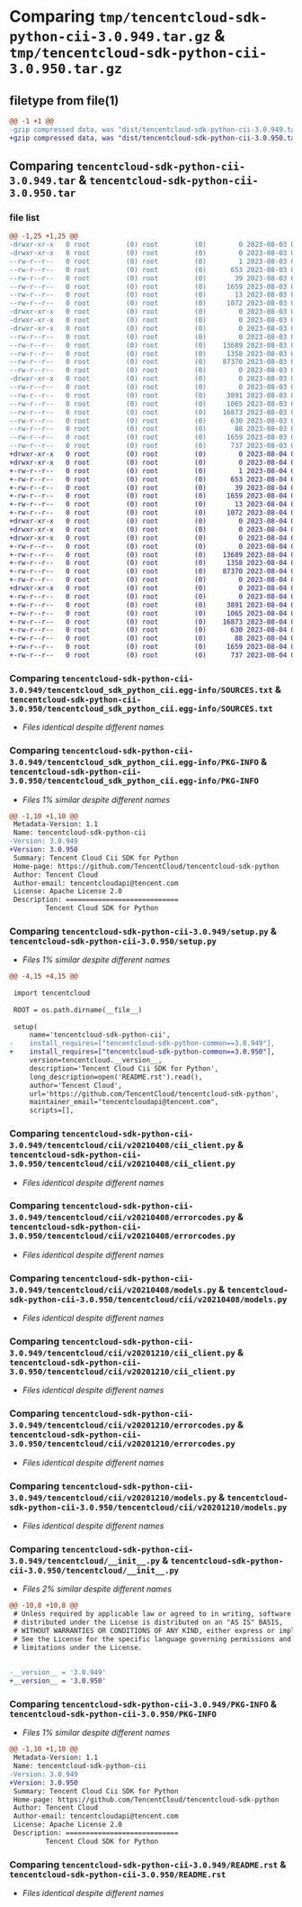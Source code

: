 # Comparing `tmp/tencentcloud-sdk-python-cii-3.0.949.tar.gz` & `tmp/tencentcloud-sdk-python-cii-3.0.950.tar.gz`

## filetype from file(1)

```diff
@@ -1 +1 @@
-gzip compressed data, was "dist/tencentcloud-sdk-python-cii-3.0.949.tar", last modified: Thu Aug  3 00:22:28 2023, max compression
+gzip compressed data, was "dist/tencentcloud-sdk-python-cii-3.0.950.tar", last modified: Fri Aug  4 00:22:44 2023, max compression
```

## Comparing `tencentcloud-sdk-python-cii-3.0.949.tar` & `tencentcloud-sdk-python-cii-3.0.950.tar`

### file list

```diff
@@ -1,25 +1,25 @@
-drwxr-xr-x   0 root         (0) root         (0)        0 2023-08-03 00:22:28.000000 tencentcloud-sdk-python-cii-3.0.949/
-drwxr-xr-x   0 root         (0) root         (0)        0 2023-08-03 00:22:28.000000 tencentcloud-sdk-python-cii-3.0.949/tencentcloud_sdk_python_cii.egg-info/
--rw-r--r--   0 root         (0) root         (0)        1 2023-08-03 00:22:28.000000 tencentcloud-sdk-python-cii-3.0.949/tencentcloud_sdk_python_cii.egg-info/dependency_links.txt
--rw-r--r--   0 root         (0) root         (0)      653 2023-08-03 00:22:28.000000 tencentcloud-sdk-python-cii-3.0.949/tencentcloud_sdk_python_cii.egg-info/SOURCES.txt
--rw-r--r--   0 root         (0) root         (0)       39 2023-08-03 00:22:28.000000 tencentcloud-sdk-python-cii-3.0.949/tencentcloud_sdk_python_cii.egg-info/requires.txt
--rw-r--r--   0 root         (0) root         (0)     1659 2023-08-03 00:22:28.000000 tencentcloud-sdk-python-cii-3.0.949/tencentcloud_sdk_python_cii.egg-info/PKG-INFO
--rw-r--r--   0 root         (0) root         (0)       13 2023-08-03 00:22:28.000000 tencentcloud-sdk-python-cii-3.0.949/tencentcloud_sdk_python_cii.egg-info/top_level.txt
--rw-r--r--   0 root         (0) root         (0)     1072 2023-08-03 00:22:28.000000 tencentcloud-sdk-python-cii-3.0.949/setup.py
-drwxr-xr-x   0 root         (0) root         (0)        0 2023-08-03 00:22:28.000000 tencentcloud-sdk-python-cii-3.0.949/tencentcloud/
-drwxr-xr-x   0 root         (0) root         (0)        0 2023-08-03 00:22:28.000000 tencentcloud-sdk-python-cii-3.0.949/tencentcloud/cii/
-drwxr-xr-x   0 root         (0) root         (0)        0 2023-08-03 00:22:28.000000 tencentcloud-sdk-python-cii-3.0.949/tencentcloud/cii/v20210408/
--rw-r--r--   0 root         (0) root         (0)        0 2023-08-03 00:22:28.000000 tencentcloud-sdk-python-cii-3.0.949/tencentcloud/cii/v20210408/__init__.py
--rw-r--r--   0 root         (0) root         (0)    13689 2023-08-03 00:22:28.000000 tencentcloud-sdk-python-cii-3.0.949/tencentcloud/cii/v20210408/cii_client.py
--rw-r--r--   0 root         (0) root         (0)     1358 2023-08-03 00:22:28.000000 tencentcloud-sdk-python-cii-3.0.949/tencentcloud/cii/v20210408/errorcodes.py
--rw-r--r--   0 root         (0) root         (0)    87370 2023-08-03 00:22:28.000000 tencentcloud-sdk-python-cii-3.0.949/tencentcloud/cii/v20210408/models.py
--rw-r--r--   0 root         (0) root         (0)        0 2023-08-03 00:22:28.000000 tencentcloud-sdk-python-cii-3.0.949/tencentcloud/cii/__init__.py
-drwxr-xr-x   0 root         (0) root         (0)        0 2023-08-03 00:22:28.000000 tencentcloud-sdk-python-cii-3.0.949/tencentcloud/cii/v20201210/
--rw-r--r--   0 root         (0) root         (0)        0 2023-08-03 00:22:28.000000 tencentcloud-sdk-python-cii-3.0.949/tencentcloud/cii/v20201210/__init__.py
--rw-r--r--   0 root         (0) root         (0)     3891 2023-08-03 00:22:28.000000 tencentcloud-sdk-python-cii-3.0.949/tencentcloud/cii/v20201210/cii_client.py
--rw-r--r--   0 root         (0) root         (0)     1065 2023-08-03 00:22:28.000000 tencentcloud-sdk-python-cii-3.0.949/tencentcloud/cii/v20201210/errorcodes.py
--rw-r--r--   0 root         (0) root         (0)    16873 2023-08-03 00:22:28.000000 tencentcloud-sdk-python-cii-3.0.949/tencentcloud/cii/v20201210/models.py
--rw-r--r--   0 root         (0) root         (0)      630 2023-08-03 00:22:28.000000 tencentcloud-sdk-python-cii-3.0.949/tencentcloud/__init__.py
--rw-r--r--   0 root         (0) root         (0)       88 2023-08-03 00:22:28.000000 tencentcloud-sdk-python-cii-3.0.949/setup.cfg
--rw-r--r--   0 root         (0) root         (0)     1659 2023-08-03 00:22:28.000000 tencentcloud-sdk-python-cii-3.0.949/PKG-INFO
--rw-r--r--   0 root         (0) root         (0)      737 2023-08-03 00:22:28.000000 tencentcloud-sdk-python-cii-3.0.949/README.rst
+drwxr-xr-x   0 root         (0) root         (0)        0 2023-08-04 00:22:44.000000 tencentcloud-sdk-python-cii-3.0.950/
+drwxr-xr-x   0 root         (0) root         (0)        0 2023-08-04 00:22:44.000000 tencentcloud-sdk-python-cii-3.0.950/tencentcloud_sdk_python_cii.egg-info/
+-rw-r--r--   0 root         (0) root         (0)        1 2023-08-04 00:22:44.000000 tencentcloud-sdk-python-cii-3.0.950/tencentcloud_sdk_python_cii.egg-info/dependency_links.txt
+-rw-r--r--   0 root         (0) root         (0)      653 2023-08-04 00:22:44.000000 tencentcloud-sdk-python-cii-3.0.950/tencentcloud_sdk_python_cii.egg-info/SOURCES.txt
+-rw-r--r--   0 root         (0) root         (0)       39 2023-08-04 00:22:44.000000 tencentcloud-sdk-python-cii-3.0.950/tencentcloud_sdk_python_cii.egg-info/requires.txt
+-rw-r--r--   0 root         (0) root         (0)     1659 2023-08-04 00:22:44.000000 tencentcloud-sdk-python-cii-3.0.950/tencentcloud_sdk_python_cii.egg-info/PKG-INFO
+-rw-r--r--   0 root         (0) root         (0)       13 2023-08-04 00:22:44.000000 tencentcloud-sdk-python-cii-3.0.950/tencentcloud_sdk_python_cii.egg-info/top_level.txt
+-rw-r--r--   0 root         (0) root         (0)     1072 2023-08-04 00:22:43.000000 tencentcloud-sdk-python-cii-3.0.950/setup.py
+drwxr-xr-x   0 root         (0) root         (0)        0 2023-08-04 00:22:44.000000 tencentcloud-sdk-python-cii-3.0.950/tencentcloud/
+drwxr-xr-x   0 root         (0) root         (0)        0 2023-08-04 00:22:44.000000 tencentcloud-sdk-python-cii-3.0.950/tencentcloud/cii/
+drwxr-xr-x   0 root         (0) root         (0)        0 2023-08-04 00:22:44.000000 tencentcloud-sdk-python-cii-3.0.950/tencentcloud/cii/v20210408/
+-rw-r--r--   0 root         (0) root         (0)        0 2023-08-04 00:22:43.000000 tencentcloud-sdk-python-cii-3.0.950/tencentcloud/cii/v20210408/__init__.py
+-rw-r--r--   0 root         (0) root         (0)    13689 2023-08-04 00:22:43.000000 tencentcloud-sdk-python-cii-3.0.950/tencentcloud/cii/v20210408/cii_client.py
+-rw-r--r--   0 root         (0) root         (0)     1358 2023-08-04 00:22:43.000000 tencentcloud-sdk-python-cii-3.0.950/tencentcloud/cii/v20210408/errorcodes.py
+-rw-r--r--   0 root         (0) root         (0)    87370 2023-08-04 00:22:43.000000 tencentcloud-sdk-python-cii-3.0.950/tencentcloud/cii/v20210408/models.py
+-rw-r--r--   0 root         (0) root         (0)        0 2023-08-04 00:22:43.000000 tencentcloud-sdk-python-cii-3.0.950/tencentcloud/cii/__init__.py
+drwxr-xr-x   0 root         (0) root         (0)        0 2023-08-04 00:22:44.000000 tencentcloud-sdk-python-cii-3.0.950/tencentcloud/cii/v20201210/
+-rw-r--r--   0 root         (0) root         (0)        0 2023-08-04 00:22:43.000000 tencentcloud-sdk-python-cii-3.0.950/tencentcloud/cii/v20201210/__init__.py
+-rw-r--r--   0 root         (0) root         (0)     3891 2023-08-04 00:22:43.000000 tencentcloud-sdk-python-cii-3.0.950/tencentcloud/cii/v20201210/cii_client.py
+-rw-r--r--   0 root         (0) root         (0)     1065 2023-08-04 00:22:43.000000 tencentcloud-sdk-python-cii-3.0.950/tencentcloud/cii/v20201210/errorcodes.py
+-rw-r--r--   0 root         (0) root         (0)    16873 2023-08-04 00:22:43.000000 tencentcloud-sdk-python-cii-3.0.950/tencentcloud/cii/v20201210/models.py
+-rw-r--r--   0 root         (0) root         (0)      630 2023-08-04 00:22:43.000000 tencentcloud-sdk-python-cii-3.0.950/tencentcloud/__init__.py
+-rw-r--r--   0 root         (0) root         (0)       88 2023-08-04 00:22:44.000000 tencentcloud-sdk-python-cii-3.0.950/setup.cfg
+-rw-r--r--   0 root         (0) root         (0)     1659 2023-08-04 00:22:44.000000 tencentcloud-sdk-python-cii-3.0.950/PKG-INFO
+-rw-r--r--   0 root         (0) root         (0)      737 2023-08-04 00:22:43.000000 tencentcloud-sdk-python-cii-3.0.950/README.rst
```

### Comparing `tencentcloud-sdk-python-cii-3.0.949/tencentcloud_sdk_python_cii.egg-info/SOURCES.txt` & `tencentcloud-sdk-python-cii-3.0.950/tencentcloud_sdk_python_cii.egg-info/SOURCES.txt`

 * *Files identical despite different names*

### Comparing `tencentcloud-sdk-python-cii-3.0.949/tencentcloud_sdk_python_cii.egg-info/PKG-INFO` & `tencentcloud-sdk-python-cii-3.0.950/tencentcloud_sdk_python_cii.egg-info/PKG-INFO`

 * *Files 1% similar despite different names*

```diff
@@ -1,10 +1,10 @@
 Metadata-Version: 1.1
 Name: tencentcloud-sdk-python-cii
-Version: 3.0.949
+Version: 3.0.950
 Summary: Tencent Cloud Cii SDK for Python
 Home-page: https://github.com/TencentCloud/tencentcloud-sdk-python
 Author: Tencent Cloud
 Author-email: tencentcloudapi@tencent.com
 License: Apache License 2.0
 Description: ============================
         Tencent Cloud SDK for Python
```

### Comparing `tencentcloud-sdk-python-cii-3.0.949/setup.py` & `tencentcloud-sdk-python-cii-3.0.950/setup.py`

 * *Files 1% similar despite different names*

```diff
@@ -4,15 +4,15 @@
 
 import tencentcloud
 
 ROOT = os.path.dirname(__file__)
 
 setup(
     name='tencentcloud-sdk-python-cii',
-    install_requires=["tencentcloud-sdk-python-common==3.0.949"],
+    install_requires=["tencentcloud-sdk-python-common==3.0.950"],
     version=tencentcloud.__version__,
     description='Tencent Cloud Cii SDK for Python',
     long_description=open('README.rst').read(),
     author='Tencent Cloud',
     url='https://github.com/TencentCloud/tencentcloud-sdk-python',
     maintainer_email="tencentcloudapi@tencent.com",
     scripts=[],
```

### Comparing `tencentcloud-sdk-python-cii-3.0.949/tencentcloud/cii/v20210408/cii_client.py` & `tencentcloud-sdk-python-cii-3.0.950/tencentcloud/cii/v20210408/cii_client.py`

 * *Files identical despite different names*

### Comparing `tencentcloud-sdk-python-cii-3.0.949/tencentcloud/cii/v20210408/errorcodes.py` & `tencentcloud-sdk-python-cii-3.0.950/tencentcloud/cii/v20210408/errorcodes.py`

 * *Files identical despite different names*

### Comparing `tencentcloud-sdk-python-cii-3.0.949/tencentcloud/cii/v20210408/models.py` & `tencentcloud-sdk-python-cii-3.0.950/tencentcloud/cii/v20210408/models.py`

 * *Files identical despite different names*

### Comparing `tencentcloud-sdk-python-cii-3.0.949/tencentcloud/cii/v20201210/cii_client.py` & `tencentcloud-sdk-python-cii-3.0.950/tencentcloud/cii/v20201210/cii_client.py`

 * *Files identical despite different names*

### Comparing `tencentcloud-sdk-python-cii-3.0.949/tencentcloud/cii/v20201210/errorcodes.py` & `tencentcloud-sdk-python-cii-3.0.950/tencentcloud/cii/v20201210/errorcodes.py`

 * *Files identical despite different names*

### Comparing `tencentcloud-sdk-python-cii-3.0.949/tencentcloud/cii/v20201210/models.py` & `tencentcloud-sdk-python-cii-3.0.950/tencentcloud/cii/v20201210/models.py`

 * *Files identical despite different names*

### Comparing `tencentcloud-sdk-python-cii-3.0.949/tencentcloud/__init__.py` & `tencentcloud-sdk-python-cii-3.0.950/tencentcloud/__init__.py`

 * *Files 2% similar despite different names*

```diff
@@ -10,8 +10,8 @@
 # Unless required by applicable law or agreed to in writing, software
 # distributed under the License is distributed on an "AS IS" BASIS,
 # WITHOUT WARRANTIES OR CONDITIONS OF ANY KIND, either express or implied.
 # See the License for the specific language governing permissions and
 # limitations under the License.
 
 
-__version__ = '3.0.949'
+__version__ = '3.0.950'
```

### Comparing `tencentcloud-sdk-python-cii-3.0.949/PKG-INFO` & `tencentcloud-sdk-python-cii-3.0.950/PKG-INFO`

 * *Files 1% similar despite different names*

```diff
@@ -1,10 +1,10 @@
 Metadata-Version: 1.1
 Name: tencentcloud-sdk-python-cii
-Version: 3.0.949
+Version: 3.0.950
 Summary: Tencent Cloud Cii SDK for Python
 Home-page: https://github.com/TencentCloud/tencentcloud-sdk-python
 Author: Tencent Cloud
 Author-email: tencentcloudapi@tencent.com
 License: Apache License 2.0
 Description: ============================
         Tencent Cloud SDK for Python
```

### Comparing `tencentcloud-sdk-python-cii-3.0.949/README.rst` & `tencentcloud-sdk-python-cii-3.0.950/README.rst`

 * *Files identical despite different names*

